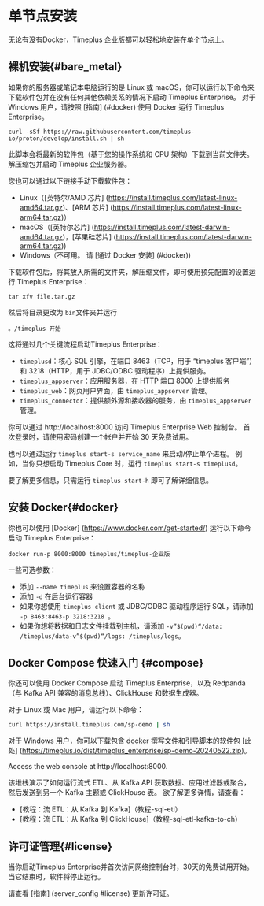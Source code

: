 # 单节点安装

无论有没有Docker，Timeplus 企业版都可以轻松地安装在单个节点上。

## 裸机安装{#bare_metal}

如果你的服务器或笔记本电脑运行的是 Linux 或 macOS，你可以运行以下命令来下载软件包并在没有任何其他依赖关系的情况下启动 Timeplus Enterprise。 对于 Windows 用户，请按照 [指南] (#docker) 使用 Docker 运行 Timeplus Enterprise。

```shell
curl -sSf https://raw.githubusercontent.com/timeplus-io/proton/develop/install.sh | sh
```

此脚本会将最新的软件包（基于您的操作系统和 CPU 架构）下载到当前文件夹。 解压缩包并启动 Timeplus 企业服务器。

您也可以通过以下链接手动下载软件包：

- Linux（[英特尔/AMD 芯片] (https://install.timeplus.com/latest-linux-amd64.tar.gz)、[ARM 芯片] (https://install.timeplus.com/latest-linux-arm64.tar.gz)）
- macOS（[英特尔芯片] (https://install.timeplus.com/latest-darwin-amd64.tar.gz)，[苹果硅芯片] (https://install.timeplus.com/latest-darwin-arm64.tar.gz))
- Windows（不可用。 请 [通过 Docker 安装] (#docker))

下载软件包后，将其放入所需的文件夹，解压缩文件，即可使用预先配置的设置运行 Timeplus Enterprise：

```shell
tar xfv file.tar.gz
```

然后将目录更改为 `bin`文件夹并运行

```shell
。/timeplus 开始
```

这将通过几个关键流程启动Timeplus Enterprise：

- `timeplusd`：核心 SQL 引擎，在端口 8463（TCP，用于 “timeplus 客户端”）和 3218（HTTP，用于 JDBC/ODBC 驱动程序）上提供服务。
- `timeplus_appserver`：应用服务器，在 HTTP 端口 8000 上提供服务
- `timeplus_web`：网页用户界面，由 `timeplus_appserver` 管理。
- `timeplus_connector`：提供额外源和接收器的服务，由 `timeplus_appserver` 管理。

你可以通过 http://localhost:8000 访问 Timeplus Enterprise Web 控制台。 首次登录时，请使用密码创建一个帐户并开始 30 天免费试用。

也可以通过运行 `timeplus start-s service_name` 来启动/停止单个进程。 例如，当你只想启动 Timeplus Core 时，运行 `timeplus start-s timeplusd`。

要了解更多信息，只需运行 `timeplus start-h` 即可了解详细信息。

## 安装 Docker{#docker}

你也可以使用 [Docker] (https://www.docker.com/get-started/) 运行以下命令启动 Timeplus Enterprise：

```shell
docker run-p 8000:8000 timeplus/timeplus-企业版
```

一些可选参数：

- 添加 `--name timeplus` 来设置容器的名称
- 添加 `-d` 在后台运行容器
- 如果你想使用 `timeplus client` 或 JDBC/ODBC 驱动程序运行 SQL，请添加 `-p 8463:8463-p 3218:3218 `。
- 如果你想将数据和日志文件挂载到主机，请添加 `-v”$(pwd)“/data: /timeplus/data-v”$(pwd)“/logs: /timeplus/logs`。

## Docker Compose 快速入门 {#compose}

你还可以使用 Docker Compose 启动 Timeplus Enterprise，以及 Redpanda（与 Kafka API 兼容的消息总线）、ClickHouse 和数据生成器。

对于 Linux 或 Mac 用户，请运行以下命令：

```bash
curl https://install.timeplus.com/sp-demo | sh
```

对于 Windows 用户，你可以下载包含 docker 撰写文件和引导脚本的软件包 [此处] (https://timeplus.io/dist/timeplus_enterprise/sp-demo-20240522.zip)。

Access the web console at http://localhost:8000.

该堆栈演示了如何运行流式 ETL、从 Kafka API 获取数据、应用过滤器或聚合，然后发送到另一个 Kafka 主题或 ClickHouse 表。 欲了解更多详情，请查看：

- [教程：流 ETL：从 Kafka 到 Kafka]（教程-sql-etl）
- [教程：流 ETL：从 Kafka 到 ClickHouse]（教程-sql-etl-kafka-to-ch）

## 许可证管理{#license}

当你启动Timeplus Enterprise并首次访问网络控制台时，30天的免费试用开始。 当它结束时，软件将停止运行。

请查看 [指南] (server_config #license) 更新许可证。
